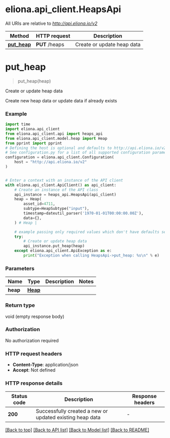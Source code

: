 # eliona.api_client.HeapsApi

All URIs are relative to *http://api.eliona.io/v2*

Method | HTTP request | Description
------------- | ------------- | -------------
[**put_heap**](HeapsApi.md#put_heap) | **PUT** /heaps | Create or update heap data


# **put_heap**
> put_heap(heap)

Create or update heap data

Create new heap data or update data if already exists

### Example


```python
import time
import eliona.api_client
from eliona.api_client.api import heaps_api
from eliona.api_client.model.heap import Heap
from pprint import pprint
# Defining the host is optional and defaults to http://api.eliona.io/v2
# See configuration.py for a list of all supported configuration parameters.
configuration = eliona.api_client.Configuration(
    host = "http://api.eliona.io/v2"
)


# Enter a context with an instance of the API client
with eliona.api_client.ApiClient() as api_client:
    # Create an instance of the API class
    api_instance = heaps_api.HeapsApi(api_client)
    heap = Heap(
        asset_id=4711,
        subtype=HeapSubtype("input"),
        timestamp=dateutil_parser('1970-01-01T00:00:00.00Z'),
        data={},
    ) # Heap | 

    # example passing only required values which don't have defaults set
    try:
        # Create or update heap data
        api_instance.put_heap(heap)
    except eliona.api_client.ApiException as e:
        print("Exception when calling HeapsApi->put_heap: %s\n" % e)
```


### Parameters

Name | Type | Description  | Notes
------------- | ------------- | ------------- | -------------
 **heap** | [**Heap**](Heap.md)|  |

### Return type

void (empty response body)

### Authorization

No authorization required

### HTTP request headers

 - **Content-Type**: application/json
 - **Accept**: Not defined


### HTTP response details

| Status code | Description | Response headers |
|-------------|-------------|------------------|
**200** | Successfully created a new or updated existing heap data |  -  |

[[Back to top]](#) [[Back to API list]](../README.md#documentation-for-api-endpoints) [[Back to Model list]](../README.md#documentation-for-models) [[Back to README]](../README.md)

